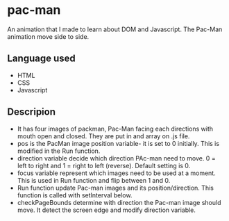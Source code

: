 # pac-man
An animation that I made to learn about DOM and Javascript. The Pac-Man animation move side to side.  
## Language used
 * HTML
 * CSS
 * Javascript
 
## Descripion
* It has four images of packman, Pac-Man facing each directions with mouth open and closed. They are put in and array on .js file.
* pos is the PacMan image position variable- it is set to 0 initially. This is modified in the Run function.
* direction variable decide which direction PAc-man need to move.  0 = left to right and 1 = right to left (reverse). Default setting is 0.
* focus variable represent which images need to be used at a moment. This is used in Run function and flip between 1 and 0.
* Run function update Pac-man images and its position/direction. This function is called with setInterval below.
* checkPageBounds determine with direction the Pac-man image should move. It detect the screen edge and modify direction variable.
